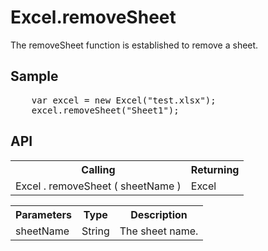<H1>Excel.removeSheet</H1>

The removeSheet function is established to remove a sheet.

<h2>Sample</h2>
<pre>
	var excel = new Excel("test.xlsx");
	excel.removeSheet("Sheet1");
</pre>

<h2>API</h2>

<table>
<tr><th>Calling</th><th>Returning</th></tr>
<tr><td>Excel . removeSheet ( sheetName )</td><td>Excel</td></tr>
</table>


<table>
<tr><th>Parameters</th><th>Type</th><th>Description</th></tr>
<tr><td>sheetName</td><td>String</td><td>The sheet name.</td></tr>
</table>


